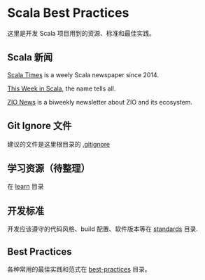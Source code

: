 # Scala Best Practices

这里是开发 Scala 项目用到的资源、标准和最佳实践。

## Scala 新闻

[Scala Times](https://scalatimes.com/) is a weely Scala newspaper since 2014.

[This Week in Scala](https://medium.com/disney-streaming/tagged/thisweekinscala), the name tells all.

[ZIO News](https://www.getrevue.co/profile/zio/) is a biweekly newsletter about ZIO and its ecosystem.

## Git Ignore 文件

建议的文件是这里根目录的 [.gitignore](./.gitignore)

## 学习资源（待整理）

在 [learn](./learn) 目录

## 开发标准

开发应该遵守的代码风格、build 配置、软件版本等在 [standards](./standards) 目录.

## Best Practices

各种常用的最佳实践和范式在 [best-practices](./best-practices) 目录。
